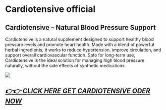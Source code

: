 # Cardiotensive official

## Cardiotensive – Natural Blood Pressure Support

Cardiotensive is a natural supplement designed to support healthy blood pressure levels and promote heart health. Made with a blend of powerful herbal ingredients, it works to reduce hypertension, improve circulation, and support overall cardiovascular function. Safe for long-term use, Cardiotensive is the ideal solution for managing high blood pressure naturally, without the side effects of synthetic medications.

![](https://i.imgur.com/EOM4n22.jpeg)

## [*👉👉 CLICK HERE GET CARDIOTENSIVE ODER NOW*](https://sites.google.com/view/cardiotensive-all)
